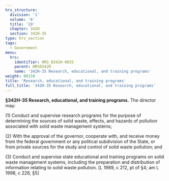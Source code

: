 ```yaml
---
hrs_structure:
  division: '1'
  volume: '6'
  title: '19'
  chapter: 342H
  section: 342H-35
type: hrs_section
tags:
  - Government
menu:
  hrs:
    identifier: HRS_0342H-0035
    parent: HRS0342H
    name: '342H-35 Research, educational, and training programs'
weight: 80150
title: 'Research, educational, and training programs'
full_title: '342H-35 Research, educational, and training programs'
---
```

**§342H-35 Research, educational, and training programs.** The director may:

(1) Conduct and supervise research programs for the purpose of determining the sources of solid waste, effects, and hazards of pollution associated with solid waste management systems;

(2) With the approval of the governor, cooperate with, and receive money from the federal government or any political subdivision of the State, or from private sources for the study and control of solid waste pollution; and

(3) Conduct and supervise state educational and training programs on solid waste management systems, including the preparation and distribution of information relating to solid waste pollution. [L 1989, c 212, pt of §4; am L 1998, c 226, §5]